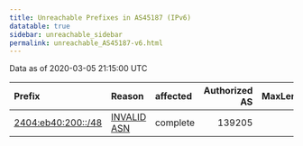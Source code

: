 ```yaml
---
title: Unreachable Prefixes in AS45187 (IPv6)
datatable: true
sidebar: unreachable_sidebar
permalink: unreachable_AS45187-v6.html
---
```


Data as of 2020-03-05 21:15:00 UTC


<div class="datatable-begin"></div>

| Prefix                                                         | Reason                                                                                                    | affected   |   Authorized AS |   MaxLength | Anchor                                       |   unreachable /48s |
|:---------------------------------------------------------------|:----------------------------------------------------------------------------------------------------------|:-----------|----------------:|------------:|:---------------------------------------------|-------------------:|
| [2404:eb40:200::/48](https://stat.ripe.net/2404:eb40:200::/48) | [INVALID ASN](https://rpki-validator.ripe.net/announcement-preview?asn=AS45187&prefix=2404:eb40:200::/48) | complete   |          139205 |          48 | [APNIC](unreachable_APNIC_RPKI_Root-v6.html) |                  1 |

<div class="datatable-end"></div>